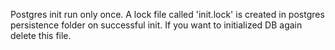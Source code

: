 Postgres init run only once.  A lock file called 'init.lock' is created in postgres persistence folder on successful init.  If you want to initialized DB again delete this file.
